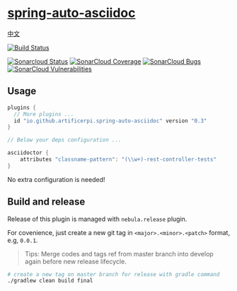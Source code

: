 # [spring-auto-asciidoc](https://plugins.gradle.org/plugin/io.github.artificerpi.spring-auto-asciidoc)

[中文](./README-zh.md)

[![Build Status](https://cloud.drone.io/api/badges/artificerpi/spring-auto-asciidoc/status.svg)](https://cloud.drone.io/artificerpi/spring-auto-asciidoc)

  [![Sonarcloud Status](https://sonarcloud.io/api/project_badges/measure?project=artificerpi_spring-auto-asciidoc&metric=alert_status)](https://sonarcloud.io/dashboard?id=artificerpi_spring-auto-asciidoc) 
 [![SonarCloud Coverage](https://sonarcloud.io/api/project_badges/measure?project=artificerpi_spring-auto-asciidoc&metric=coverage)](https://sonarcloud.io/component_measures/metric/coverage/list?id=artificerpi_spring-auto-asciidoc)
 [![SonarCloud Bugs](https://sonarcloud.io/api/project_badges/measure?project=artificerpi_spring-auto-asciidoc&metric=bugs)](https://sonarcloud.io/component_measures/metric/reliability_rating/list?id=artificerpi_spring-auto-asciidoc)
 [![SonarCloud Vulnerabilities](https://sonarcloud.io/api/project_badges/measure?project=artificerpi_spring-auto-asciidoc&metric=vulnerabilities)](https://sonarcloud.io/component_measures/metric/security_rating/list?id=artificerpi_spring-auto-asciidoc)
 
## Usage

```groovy
plugins {
  // More plugins ...
  id "io.github.artificerpi.spring-auto-asciidoc" version "0.3"
}

// Below your deps configuration ...

asciidoctor {
    attributes "classname-pattern": "(\\w+)-rest-controller-tests"
}
```

No extra configuration is needed!

## Build and release
Release of this plugin is managed with `nebula.release` plugin.

For covenience, just create a new git tag in `<major>.<minor>.<patch>` format, e.g, `0.0.1`.

> Tips: Merge codes and tags ref from master branch into develop again before new release lifecycle.

```bash
# create a new tag on master branch for release with gradle command
./gradlew clean build final
```
